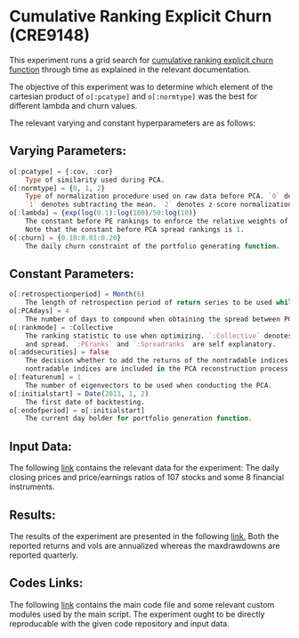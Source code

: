 # Cumulative Ranking Explicit Churn (CRE9148)

This experiment runs a grid search for [cumulative ranking explicit churn function](https://github.com/ahmetumutdurmus/kareexperiments/blob/master/docs/src/The%20Experiment%20Log.md#cumulative-ranking-explicit-churn-cre) through time as explained in the relevant documentation. 

The objective of this experiment was to determine which element of the cartesian product of `o[:pcatype]` and `o[:normtype]` was the best for different lambda and churn values. 

The relevant varying and constant hyperparameters are as follows:

## Varying Parameters:

```julia
o[:pcatype] = {:cov, :cor}
    Type of similarity used during PCA.
o[:normtype] = {0, 1, 2} 
    Type of normalization procedure used on raw data before PCA. `0` denotes no normalization. 
    `1` denotes subtracting the mean. `2` denotes z-score normalization. 
o[:lambda] = {exp(log(0.1):log(100)/50:log(10)}
    The constant before PE rankings to enforce the relative weights of PCA spread and PE rankings. 
    Note that the constant before PCA spread rankings is 1. 
o[:churn] = {0.10:0.01:0.20}
    The daily churn constraint of the portfolio generating function.
```

## Constant Parameters:

```julia
o[:retrospectionperiod] = Month(6) 
    The length of retrospection period of return series to be used while doing PCA.
o[:PCAdays] = 4 
    The number of days to compound when obtaining the spread between PCA reconstruction and market returns.
o[:rankmode] = :Collective 
    The ranking statistic to use when optimizing. `:Collective` denotes the statistic obtained by using both PE
    and spread. `:PEranks` and `:Spreadranks` are self explanatory.
o[:addsecurities] = false 
    The decision whether to add the returns of the nontradable indices to the PCA analysis. If true, the 
    nontradable indices are included in the PCA reconstruction process but are disregarded during trading.
o[:featurenum] = 1 
    The number of eigenvectors to be used when conducting the PCA.  
o[:initialstart] = Date(2013, 1, 2)
    The first date of backtesting.
o[:endofperiod] = o[:initialstart]
    The current day holder for portfolio generation function. 
```

## Input Data:

The following [link](https://docs.google.com/spreadsheets/d/17KRBtCGKO4aQNd_eMO--WkLCO3-u_kCKedVwfr26uT0/edit?usp=sharing) contains the relevant data for the experiment: The daily closing prices and price/earnings ratios of 107 stocks and some 8 financial instruments. 

## Results: 

The results of the experiment are presented in the following [link.](https://docs.google.com/spreadsheets/d/1xAcE-vjqwsU26dImUahlMEpNM8fnMKH7oN798a9fkMA/edit?usp=sharing) Both the reported returns and vols are annualized whereas the maxdrawdowns are reported quarterly.

## Codes Links:

The following [link](https://github.com/ahmetumutdurmus/kareexperiments/tree/master/src/CRE9148) contains the main code file and some relevant custom modules used by the main script. The experiment ought to be directly reproducable with the given code repository and input data. 
